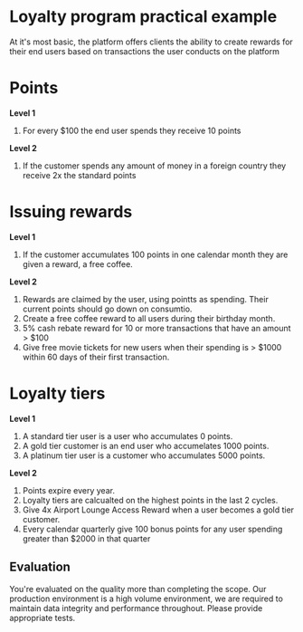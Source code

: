 # Loyalty program practical example

At it's most basic, the platform offers clients the ability to create rewards for their end users based on transactions the user conducts on the platform

# Points

**Level 1**

1. For every $100 the end user spends they receive 10 points

**Level 2**

1. If the customer spends any amount of money in a foreign country they receive 2x the standard points

# Issuing rewards

**Level 1**

1. If the customer accumulates 100 points in one calendar month they are given a reward, a free coffee.

**Level 2**

1. Rewards are claimed by the user, using pointts as spending. Their current points should go down on consumtio.
2. Create a free coffee reward to all users during their birthday month.
3. 5% cash rebate reward for 10 or more transactions that have an amount > $100
4. Give free movie tickets for new users when their spending is > $1000 within 60 days of their first transaction.

# Loyalty tiers

**Level 1**

1. A standard tier user is a user who accumulates 0 points.
1. A gold tier customer is an end user who accumelates 1000 points.
2. A platinum tier user is a customer who accumulates 5000 points.

**Level 2**

1. Points expire every year.
2. Loyalty tiers are calcualted on the highest points in the last 2 cycles.
2. Give 4x Airport Lounge Access Reward when a user becomes a gold tier customer.
3. Every calendar quarterly give 100 bonus points for any user spending greater than $2000 in that quarter

## Evaluation

You're evaluated on the quality more than completing the scope. Our production environment is a high volume environment, we are required to maintain data integrity and performance throughout. Please provide appropriate tests.
